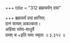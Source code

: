 +++
title = "312 ब्रह्मचर्यन् दया"

+++
ब्रह्मचर्यं दया क्षान्तिर्  
दानं सत्यम् अकल्कता।  
अहिंसा स्तेय-माधुर्ये  
दमश् च +इति यमाः स्मृताः  ॥ ३.३१२ ॥